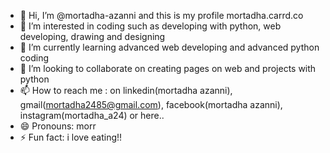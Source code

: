 - 👋 Hi, I’m @mortadha-azanni and this is my profile mortadha.carrd.co
- 👀 I’m interested in coding such as developing with python, web developing, drawing and designing
- 🌱 I’m currently learning advanced web developing and advanced python coding
- 💞️ I’m looking to collaborate on creating pages on web and projects with python
- 📫 How to reach me : on linkedin(mortadha azanni), gmail(mortadha2485@gmail.com), facebook(mortadha azanni), instagram(mortadha_a24) or here..
- 😄 Pronouns: morr
- ⚡ Fun fact: i love eating!!

<!---
mortadha-azanni/mortadha-azanni is a ✨ special ✨ repository because its `README.md` (this file) appears on your GitHub profile.
You can click the Preview link to take a look at your changes.
--->
